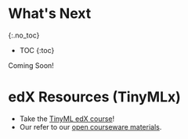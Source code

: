 # What's Next
{:.no_toc}

* TOC
{:toc}

Coming Soon!

# edX Resources (TinyMLx)
* Take the [TinyML edX course](https://www.edx.org/professional-certificate/harvardx-tiny-machine-learning)!
* Our refer to our [open courseware materials](https://github.com/tinyMLx/courseware/tree/master/edX).
